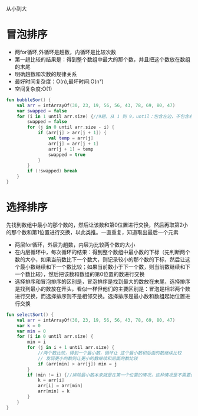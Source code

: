 从小到大
# 冒泡排序
- 两for循环,外循环是趟数，内循环是比较次数
- 第一趟比较的结果是：得到整个数组中最大的那个数，并且把这个数放在数组的末尾
- 明确趟数和次数的规律关系
- 最好时间复杂度：O(n),最坏时间:O(n²)
- 空间复杂度:O(1)

```kotlin
fun bubbleSor() {
	val arr = intArrayOf(30, 23, 19, 56, 56, 43, 78, 69, 80, 47)
    var swapped = false
    for (i in 1 until arr.size) {//9趟，从 1 到 9，until：包含左边，不包含右边
        swapped = false
        for (j in 0 until arr.size - i) {
            if (arr[j] > arr[j + 1]) {
                val temp = arr[j]
                arr[j] = arr[j + 1]
                arr[j + 1] = temp
                swapped = true
            }
        }
        if (!swapped) break
    }
}
```

# 选择排序
先找到数组中最小的那个数的，然后让该数和第0位置进行交换，然后再取第2小的那个数和第1位置进行交换，以此类推。一直重复，知道取出最后一个元素
- 两层for循环，外层为趟数，内层为比较两个数的大小
- 在内层循环中，每次循环的结果：得到整个数组中最小数的下标（先判断两个数的大小，如果当前数比下一个数大，则记录较小的那个数的下标，然后让这个最小数继续和下一个数比较；如果当前数小于下一个数，则当前数继续和下一个数比较），然后把该数和数组的第0位置的数进行交换
- 选择排序和冒泡排序的区别是，冒泡排序是找到最大的数放在末尾，选择排序是找到最小的数放在开头，看似一样但他们的主要区别是：冒泡是相邻两个数进行交换，而选择排序则不是相邻交换。选择排序是最小数和数组起始位置进行交换

```kotlin
fun selectSort() {
	val arr = intArrayOf(30, 23, 19, 56, 56, 43, 78, 69, 80, 47)
    var k = 0
    var min = 0
    for (i in 0 until arr.size) {
        min = i
        for (j in i + 1 until arr.size) {
            //两个数比较，得到一个最小数，循环让 这个最小数和后面的数继续比较
            // 发现更小的数则让更小的数继续和后面的数比较
            if (arr[min] > arr[j]) min = j
        }
        if (min != i) {//排除最小数本来就是在第一个位置的情况，这种情况是不需要进行数据交换的
            k = arr[i]
            arr[i] = arr[min]
            arr[min] = k
        }
    }
}
```